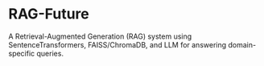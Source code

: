 # RAG-Future
A Retrieval-Augmented Generation (RAG) system using SentenceTransformers, FAISS/ChromaDB, and LLM for answering domain-specific queries.
